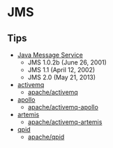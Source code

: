 # JMS

## Tips
* [Java Message Service](https://en.wikipedia.org/wiki/Java_Message_Service)
  * JMS 1.0.2b (June 26, 2001)
  * JMS 1.1 (April 12, 2002)
  * JMS 2.0 (May 21, 2013)
* [activemq](http://activemq.apache.org/)
  * [apache/activemq](https://github.com/apache/activemq)
* [apollo](http://activemq.apache.org/apollo)
  * [apache/activemq-apollo](https://github.com/apache/activemq-apollo)
* [artemis](http://activemq.apache.org/artemis/)
  * [apache/activemq-artemis](https://github.com/apache/activemq-artemis)
* [qpid](http://qpid.apache.org/components/jms/index.html)
  * [apache/qpid](https://github.com/apache/qpid)
